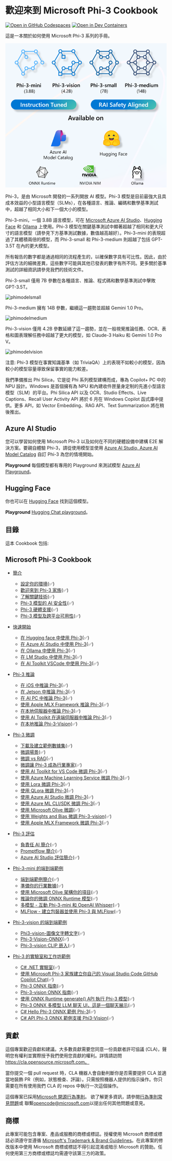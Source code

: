 ﻿# 歡迎來到 Microsoft Phi-3 Cookbook

[![Open in GitHub Codespaces](https://github.com/codespaces/badge.svg)](https://codespaces.new/microsoft/phi-3cookbook)
[![Open in Dev Containers](https://img.shields.io/static/v1?style=for-the-badge&label=Dev%20Containers&message=Open&color=blue&logo=visualstudiocode)](https://vscode.dev/redirect?url=vscode://ms-vscode-remote.remote-containers/cloneInVolume?url=https://github.com/microsoft/phi-3cookbook)

這是一本關於如何使用 Microsoft Phi-3 系列的手冊。

![Phi3Family](/imgs/00/Phi3getstarted.png)

Phi-3，是由 Microsoft 開發的一系列開放 AI 模型。Phi-3 模型是目前最強大且具成本效益的小型語言模型（SLMs），在各種語言、推論、編碼和數學基準測試中，超越了相同大小和下一個大小的模型。

Phi-3-mini，一個 3.8B 語言模型，可在 [Microsoft Azure AI Studio](https://aka.ms/phi3-azure-ai)、[Hugging Face](https://huggingface.co/collections/microsoft/phi-3-6626e15e9585a200d2d761e3) 和 [Ollama](https://ollama.com/library/phi3) 上使用。Phi-3 模型在關鍵基準測試中顯著超越了相同和更大尺寸的語言模型（請參見下方基準測試數據，數值越高越好）。Phi-3-mini 的表現超過了其體積兩倍的模型，而 Phi-3-small 和 Phi-3-medium 則超越了包括 GPT-3.5T 在內的更大模型。

所有報告的數字都是通過相同的流程產生的，以確保數字具有可比性。因此，由於評估方法的細微差異，這些數字可能與其他已發表的數字有所不同。更多關於基準測試的詳細資訊請參見我們的技術文件。

Phi-3-small 僅用 7B 參數在各種語言、推論、程式碼和數學基準測試中擊敗 GPT-3.5T。

![phimodelsmall](/imgs/00/phi3small.png)

Phi-3-medium 擁有 14B 參數，繼續這一趨勢並超越 Gemini 1.0 Pro。

![phimodelmedium](/imgs/00/phi3medium.png)

Phi-3-vision 僅用 4.2B 參數延續了這一趨勢，並在一般視覺推論任務、OCR、表格和圖表理解任務中超越了更大的模型，如 Claude-3 Haiku 和 Gemini 1.0 Pro V。

![phimodelvision](/imgs/00/phi3vision.png)

注意: Phi-3 模型在事實知識基準（如 TriviaQA）上的表現不如較小的模型，因為較小的模型容量導致保留事實的能力較差。

我們準備推出 Phi Silica，它是從 Phi 系列模型建構而成，專為 Copilot+ PC 中的 NPU 設計。Windows 是首個擁有為 NPU 和內建收件匣量身定制的先進小型語言模型（SLM）的平台。Phi Silica API 以及 OCR、Studio Effects、Live Captions、Recall User Activity API 將於 6 月在 Windows Copilot 函式庫中提供。更多 API，如 Vector Embedding、RAG API、Text Summarization 將在稍後推出。

## Azure AI Studio

您可以學習如何使用 Microsoft Phi-3 以及如何在不同的硬體設備中建構 E2E 解決方案。要親自體驗 Phi-3，請從使用模型並使用 [Azure AI Studio, Azure AI Model Catalog](https://aka.ms/phi3-azure-ai) 自訂 Phi-3 為您的情境開始。

**Playground**
每個模型都有專用的 Playground 來測試模型 [Azure AI Playground](https://aka.ms/try-phi3)。

## Hugging Face

你也可以在 [Hugging Face](https://huggingface.co/microsoft) 找到這個模型。

**Playground**
 [Hugging Chat playground](https://huggingface.co/chat/models/microsoft/Phi-3-mini-4k-instruct)。

## 目錄

這本 Cookbook 包括:

## **Microsoft Phi-3 Cookbook**

* [簡介]()
    * [設定你的環境](../../md/01.Introduce/translations/zh-tw/EnvironmentSetup.md)(✅)
    * [歡迎來到 Phi-3 家族](../../md/01.Introduce/translations/zh-tw/Phi3Family.md)(✅)
    * [了解關鍵技術](../../md/01.Introduce/translations/zh-tw/Understandingtech.md)(✅)
    * [Phi-3 模型的 AI 安全性](../../md/01.Introduce/translations/zh-tw/AISafety.md)(✅)
    * [Phi-3 硬體支援](../../md/01.Introduce/translations/zh-tw/Hardwaresupport.md)(✅)
    * [Phi-3 模型及跨平台可用性](../../md/01.Introduce/translations/zh-tw/Edgeandcloud.md)(✅)

* [快速開始]()
    * [在 Hugging face 中使用 Phi-3](../../md/02.QuickStart/translations/zh-tw/Huggingface_QuickStart.md)(✅)
    * [在 Azure AI Studio 中使用 Phi-3](../../md/02.QuickStart/translations/zh-tw/AzureAIStudio_QuickStart.md)(✅)
    * [在 Ollama 中使用 Phi-3](../../md/02.QuickStart/translations/zh-tw/Ollama_QuickStart.md)(✅)
    * [在 LM Studio 中使用 Phi-3](../../md/02.QuickStart/translations/zh-tw/LMStudio_QuickStart.md)(✅)
    * [在 AI Toolkit VSCode 中使用 Phi-3](../../md/02.QuickStart/translations/zh-tw/AITookit_QuickStart.md)(✅)

* [Phi-3 推論](../../md/03.Inference/translations/zh-tw/overview.md)
    * [在 iOS 中推論 Phi-3](../../md/03.Inference/translations/zh-tw/iOS_Inference.md)(✅)
    * [在 Jetson 中推論 Phi-3](../../md/03.Inference/translations/zh-tw/Jetson_Inference.md)(✅)
    * [在 AI PC 中推論 Phi-3](../../md/03.Inference/translations/zh-tw/AIPC_Inference.md)(✅)
    * [使用 Apple MLX Framework 推論 Phi-3](../../md/03.Inference/translations/zh-tw/MLX_Inference.md)(✅)
    * [在本地伺服器中推論 Phi-3](../../md/03.Inference/translations/zh-tw/Local_Server_Inference.md)(✅)
    * [使用 AI Toolkit 在遠端伺服器中推論 Phi-3](../../md/03.Inference/translations/zh-tw/Remote_Interence.md)(✅)
    * [在本地推論 Phi-3-Vision](../../md/03.Inference/translations/zh-tw/Vision_Inference.md)(✅)

* [Phi-3 微調]()
    * [下載及建立範例數據集](../../md/04.Fine-tuning/translations/zh-tw/CreatingSampleData.md)(✅)
    * [微調場景](../../md/04.Fine-tuning/translations/zh-tw/FineTuning%20Scenarios.md)(✅)
    * [微調 vs RAG](../../md/04.Fine-tuning/translations/zh-tw/FineTuning%20vs%20RAG.md)(✅)
    * [微調讓 Phi-3 成為行業專家](../../md/04.Fine-tuning/translations/zh-tw/LetPhi3gotoIndustriy.md)(✅)
    * [使用 AI Toolkit for VS Code 微調 Phi-3](../../md/04.Fine-tuning/translations/zh-tw/Finetuning_VSCodeaitoolkit.md)(✅)
    * [使用 Azure Machine Learning Service 微調 Phi-3](../../md/04.Fine-tuning/translations/zh-tw/Introduce_AzureML.md)(✅)
    * [使用 Lora 微調 Phi-3](../../md/04.Fine-tuning/translations/zh-tw/FineTuning_Lora.md)(✅)
    * [使用 QLora 微調 Phi-3](../../md/04.Fine-tuning/translations/zh-tw/FineTuning_Qlora.md)(✅)
    * [使用 Azure AI Studio 微調 Phi-3](../../md/04.Fine-tuning/translations/zh-tw/FineTuning_AIStudio.md)(✅)
    * [使用 Azure ML CLI/SDK 微調 Phi-3](../../md/04.Fine-tuning/translations/zh-tw/FineTuning_MLSDK.md)(✅)
    * [使用 Microsoft Olive 微調](../../md/04.Fine-tuning/translations/zh-tw/FineTuning_MicrosoftOlive.md)(✅)
    * [使用 Weights and Bias 微調 Phi-3-vision](../../md/04.Fine-tuning/translations/zh-tw/FineTuning_Phi-3-visionWandB.md)(✅)
    * [使用 Apple MLX Framework 微調 Phi-3](../../md/04.Fine-tuning/translations/zh-tw/FineTuning_MLX.md)(✅)

* [Phi-3 評估]()
    * [負責任 AI 簡介](../../md/05.Evaluation/translations/zh-tw/ResponsibleAI.md)(✅)
    * [Promptflow 簡介](../../md/05.Evaluation/translations/zh-tw/Promptflow.md)(✅)
    * [Azure AI Studio 評估簡介](../../md/05.Evaluation/translations/zh-tw/AzureAIStudio.md)(✅)

* [Phi-3-mini 的端到端範例]()
    * [端到端範例簡介](../../md/06.E2ESamples/translations/zh-tw/E2E_Introduction.md)(✅)
    * [準備你的行業數據](../../md/06.E2ESamples/translations/zh-tw/E2E_Datasets.md)(✅)
    * [使用 Microsoft Olive 架構你的項目](../../md/06.E2ESamples/translations/zh-tw/E2E_LoRA&QLoRA_Config_With_Olive.md)(✅)
    * [推論你的微調 ONNX Runtime 模型](../../md/06.E2ESamples/translations/zh-tw/E2E_Inference_ORT.md)(✅)
    * [多模型 - 互動 Phi-3-mini 和 OpenAI Whisper](../../md/06.E2ESamples/translations/zh-tw/E2E_Phi-3-mini%20with%20whisper.md)(✅)
    * [MLFlow - 建立包裝器並使用 Phi-3 與 MLFlow](../../md/06.E2ESamples/translations/zh-tw/E2E_Phi-3-MLflow.md)(✅)

* [Phi-3-vision 的端到端範例]()
    * [Phi3-vision-圖像文字轉文字](../../md/06.E2ESamples/translations/zh-tw/E2E_Phi-3-vision-image-text-to-text-online-endpoint.ipynb)(✅)
    * [Phi-3-Vision-ONNX](https://onnxruntime.ai/docs/genai/tutorials/phi3-v.html)(✅)
    * [Phi-3-vision CLIP 嵌入](../../md/06.E2ESamples/translations/zh-tw/E2E_Phi-3-%20Embedding%20Images%20with%20CLIPVision.md)(✅)

* [Phi-3 的實驗室和工作坊範例]()
    * [C# .NET 實驗室](../../md/07.Labs/translations/zh-tw/Csharp/csharplabs.md)(✅)
    * [使用 Microsoft Phi-3 家族建立你自己的 Visual Studio Code GitHub Copilot Chat](../../md/07.Labs/translations/zh-tw/VSCode/README.md)(✅)
    * [Phi-3 ONNX 指南](https://onnxruntime.ai/docs/genai/tutorials/phi3-python.html)(✅)
    * [Phi-3-vision ONNX 指南](https://onnxruntime.ai/docs/genai/tutorials/phi3-v.html)(✅)
     * [使用 ONNX Runtime generate() API 執行 Phi-3 模型](https://github.com/microsoft/onnxruntime-genai/blob/main/examples/python/phi-3-tutorial.md)(✅)
    * [Phi-3 ONNX 多模型 LLM 聊天 UI，這是一個聊天展示](https://github.com/microsoft/onnxruntime-genai/tree/main/examples/chat_app)(✅)
     * [C# Hello Phi-3 ONNX 範例 Phi-3](https://github.com/microsoft/onnxruntime-genai/tree/main/examples/csharp/HelloPhi)(✅)
     * [C# API Phi-3 ONNX 範例支援 Phi3-Vision](https://github.com/microsoft/onnxruntime-genai/tree/main/examples/csharp/HelloPhi3V)(✅)

## 貢獻

這個專案歡迎貢獻和建議。大多數貢獻需要您同意一份貢獻者許可協議 (CLA)，聲明您有權利並實際授予我們使用您貢獻的權利。詳情請訪問 https://cla.opensource.microsoft.com。

當你提交一個 pull request 時，CLA 機器人會自動判斷你是否需要提供 CLA 並適當地裝飾 PR（例如，狀態檢查、評論）。只需按照機器人提供的指示操作。你只需要在所有使用我們 CLA 的 repos 中執行一次這個操作。

這個專案已採用[Microsoft 開源行為準則](https://opensource.microsoft.com/codeofconduct/)。
欲了解更多資訊，請參閱[行為準則常見問題](https://opensource.microsoft.com/codeofconduct/faq/)或
聯繫[opencode@microsoft.com](mailto:opencode@microsoft.com)以提出任何其他問題或意見。

## 商標

此專案可能包含專案、產品或服務的商標或標誌。授權使用 Microsoft 商標或標誌必須遵守並遵循 [Microsoft's Trademark & Brand Guidelines](https://www.microsoft.com/en-us/legal/intellectualproperty/trademarks/usage/general)。在此專案的修改版本中使用 Microsoft 商標或標誌不得引起混淆或暗示 Microsoft 的贊助。任何使用第三方商標或標誌均需遵守該第三方的政策。

